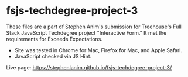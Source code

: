 # fsjs-techdegree-project-3

These files are a part of Stephen Anim's submission for Treehouse's Full Stack JavaScript Techdegree project "Interactive Form." It met the requirements for Exceeds Expectations.

- Site was tested in Chrome for Mac, Firefox for Mac, and Apple Safari.
- JavaScript checked via JS Hint.

Live page: https://stephenlanim.github.io/fsjs-techdegree-project-3/

